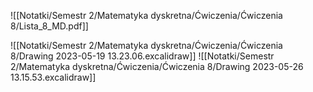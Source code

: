 ![[Notatki/Semestr 2/Matematyka dyskretna/Ćwiczenia/Ćwiczenia 8/Lista_8_MD.pdf]]

![[Notatki/Semestr 2/Matematyka dyskretna/Ćwiczenia/Ćwiczenia 8/Drawing 2023-05-19 13.23.06.excalidraw]]
![[Notatki/Semestr 2/Matematyka dyskretna/Ćwiczenia/Ćwiczenia 8/Drawing 2023-05-26 13.15.53.excalidraw]]